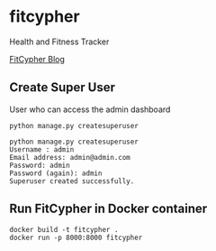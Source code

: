 # fitcypher
Health and Fitness Tracker

[FitCypher Blog](https://alexlaverty.github.io/categories/fitcypher/)

## Create Super User 

User who can access the admin dashboard

```
python manage.py createsuperuser

python manage.py createsuperuser
Username : admin
Email address: admin@admin.com
Password: admin
Password (again): admin
Superuser created successfully.
```

## Run FitCypher in Docker container

```
docker build -t fitcypher .
docker run -p 8000:8000 fitcypher
```
